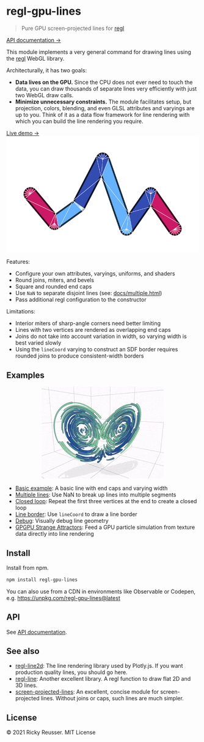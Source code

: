 # regl-gpu-lines

> Pure GPU screen-projected lines for [regl](https://github.com/regl-project/regl)

[API documentation &rarr;](./API.md)

This module implements a very general command for drawing lines using the [regl](https://github.com/regl-project/regl) WebGL library.

Architecturally, it has two goals:
- **Data lives on the GPU.** Since the CPU does not ever need to touch the data, you can draw thousands of separate lines very efficiently with just two WebGL draw calls.
- **Minimize unnecessary constraints.** The module facilitates setup, but projection, colors, blending, and even GLSL attributes and varyings are up to you. Think of it as a data flow framework for line rendering with which you can build the line rendering you require.

<p align="center">
  <div><a href="https://rreusser.github.io/regl-gpu-lines/docs/debug.html">Live demo &rarr;</a></div>
  <div><a href="https://rreusser.github.io/regl-gpu-lines/docs/debug.html">
    <img src="./docs/debug.png" alt="Lines with round joins and caps" width="600">
  </a></div>
</p>

Features:

- Configure your own attributes, varyings, uniforms, and shaders
- Round joins, miters, and bevels
- Square and rounded end caps
- Use `NaN` to separate disjoint lines (see: [docs/multiple.html](https://rreusser.github.io/regl-gpu-lines/docs/multiple.html))
- Pass additional regl configuration to the constructor

Limitations:

- Interior miters of sharp-angle corners need better limiting
- Lines with two vertices are rendered as overlapping end caps
- Joins do not take into account variation in width, so varying width is best varied slowly
- Using the `lineCoord` varying to construct an SDF border requires rounded joins to produce consistent-width borders

## Examples

<p align="center">
  <img src="./docs/lorenz.gif" alt="GPGPU Lorenz Attractor">
</p>

- [Basic example](https://rreusser.github.io/regl-gpu-lines/docs/basic.html): A basic line with end caps and varying width
- [Multiple lines](https://rreusser.github.io/regl-gpu-lines/docs/multiple.html): Use NaN to break up lines into multiple segments
- [Closed loop](https://rreusser.github.io/regl-gpu-lines/docs/closed-loop.html): Repeat the first three vertices at the end to create a closed loop
- [Line border](https://rreusser.github.io/regl-gpu-lines/docs/border.html): Use `lineCoord` to draw a line border
- [Debug](https://rreusser.github.io/regl-gpu-lines/docs/debug.html): Visually debug line geometry
- [GPGPU Strange Attractors](https://observablehq.com/d/ab6cd8bb0137889c): Feed a GPU particle simulation from texture data directly into line rendering

## Install

Install from npm.

```bash
npm install regl-gpu-lines
```

You can also use from a CDN in environments like Observable or Codepen, e.g. https://unpkg.com/regl-gpu-lines@latest

## API

See [API documentation](./API.md).

## See also

- [regl-line2d](https://github.com/gl-vis/regl-line2d): The line rendering library used by Plotly.js. If you want production quality lines, you should go here.
- [regl-line](https://www.npmjs.com/package/regl-line): Another excellent library. A regl function to draw flat 2D and 3D lines.
- [screen-projected-lines](https://github.com/substack/screen-projected-lines): An excellent, concise module for screen-projected lines. Without joins or caps, such lines are much simpler.

## License

&copy; 2021 Ricky Reusser. MIT License
